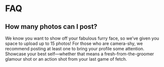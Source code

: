 FAQ
===

How many photos can I post?
---------------------------

We know you want to show off your fabulous furry face, so we’ve given you space
to upload up to 15 photos! For those who are camera-shy, we recommend posting at
least one to bring your profile some attention. Showcase your best self—whether
that means a fresh-from-the-groomer glamour shot or an action shot from your
last game of fetch.
